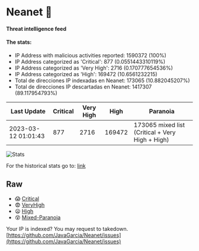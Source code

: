 # Neanet :hocho:
#### Threat intelligence feed
#### The stats:

- IP Address with malicious activities reported: 1590372 (100%)
- IP Address categorized as 'Critical':  877 (0.0551443310119%)
- IP Address categorized as 'Very High':  2716 (0.170777654536%)
- IP Address categorized as 'High':  169472 (10.6561232215)
- Total de direcciones IP indexadas en Neanet:  173065 (10.882045207%)
- Total de direcciones IP descartadas en Neanet:  1417307 (89.117954793%)

| Last Update | Critical | Very High | High | Paranoia |
| --- | --- | --- | --- | --- |
| 2023-03-12 01:01:43 | 877 | 2716 | 169472 | 173065 mixed list (Critical + Very High + High)|

![Stats](https://docs.google.com/spreadsheets/d/e/2PACX-1vSnaNMIXVabIpDJjufMlzH7poXnshF3mgd8Is1g9ytUEzVsP5my4Trn8f-xkoLLQ38xpL3HtmUexLo6/pubchart?oid=501124687&format=image)

For the historical stats go to: [link](/stats.csv)
## Raw
- :scream: [Critical](https://raw.githubusercontent.com/JavaGarcia/Neanet/master/blacklists/neanet_critical.txt)
- :fearful: [VeryHigh](https://raw.githubusercontent.com/JavaGarcia/Neanet/master/blacklists/neanet_veryHigh.txtt)
- :frowning: [High](https://raw.githubusercontent.com/JavaGarcia/Neanet/master/blacklists/neanet_high.txt)
- :dizzy_face: [Mixed-Paranoia](https://raw.githubusercontent.com/JavaGarcia/Neanet/master/blacklists/neanet_all.txt)


Your IP is indexed? You may request to takedown. [https://github.com/JavaGarcia/Neanet/issues](https://github.com/JavaGarcia/Neanet/issues)





































































































































































































































































































































































































































































































































































































































































































































































































































































































































































































































































































































































































































































































































































































































































































































































































































































































































































































































































































































































































































































































































































































































































































































































































































































































































































































































































































































































































































































































































































































































































































































































































































































































































































































































































































































































































































































































































































































































































































































































































































































































































































































































































































































































































































































































































































































































































































































































































































































































































































































































































































































































































































































































































































































































































































































































































































































































































































































































































































































































































































































































































































































































































































































































































































































































































































































































































































































































































































































































































































































































































































































































































































































































































































































































































































































































































































































































































































































































































































































































































































































































































































































































































































































































































































































































































































































































































































































































































































































































































































































































































































































































































































































































































































































































































































































































































































































































































































































































































































































































































